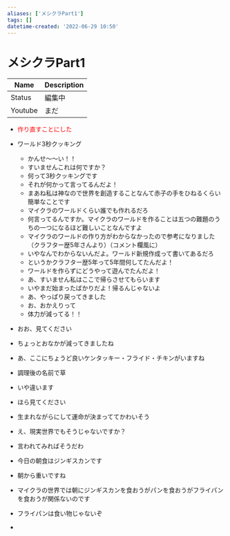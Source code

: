```yaml
---
aliases: ['メシクラPart1']
tags: []
datetime-created: '2022-06-29 10:50'
---
```


# メシクラPart1

| Name    | Description |
| ------- | ----------- |
| Status  | 編集中      |
| Youtube | まだ        |

- <font color="Red">作り直すことにした</font>
- ワールド3秒クッキング
	- かんせ～～い！！
	- すいませんこれは何ですか？
	- 何って3秒クッキングです
	- それが何かって言ってるんだよ！
	- まあね私は神なので世界を創造することなんて赤子の手をひねるくらい簡単なことです
	- マイクラのワールドくらい誰でも作れるだろ
	- 何言ってるんですか。マイクラのワールドを作ることは五つの難題のうちの一つになるほど難しいことなんですよ
	- マイクラのワールドの作り方がわからなかったので参考になりました（クラフター歴5年さんより）（コメント欄風に）
	- いやなんでわからないんだよ。ワールド新規作成って書いてあるだろ
	- というかクラフター歴5年って5年間何してたんだよ！
	- ワールドを作らずにどうやって遊んでたんだよ！
	- あ、すいません私はここで帰らさせてもらいます
	- いやまだ始まったばかりだよ！帰るんじゃないよ
	- あ、やっぱり戻ってきました
	- お、おかえりって
	- 体力が減ってる！！

- おお、見てください

- ちょっとおなかが減ってきましたね
- あ、ここにちょうど良いケンタッキー・フライド・チキンがいますね
- 調理後の名前で草
- いや違います
- ほら見てください
- 生まれながらにして運命が決まっててかわいそう
- え、現実世界でもそうじゃないですか？
- 言われてみればそうだわ

- 今日の朝食はジンギスカンです
- 朝から重いですね
- マイクラの世界では朝にジンギスカンを食おうがパンを食おうがフライパンを食おうが関係ないのです
- フライパンは食い物じゃないぞ
- 